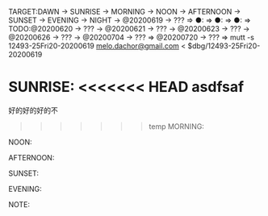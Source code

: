 TARGET:DAWN → SUNRISE → MORNING → NOON → AFTERNOON → SUNSET → EVENING → NIGHT → @20200619 → ??? ⇒ 
●: ⇒ 
●: ⇒ 
●: ⇒ 
TODO:@20200620 → ??? → @20200621 → ??? → @20200623 → ??? → @20200626 → ??? → @20200704 → ??? ⇒ @20200720 → ??? ⇒ 
mutt -s 12493-25Fri20-20200619 melo.dachor@gmail.com < $dbg/12493-25Fri20-20200619

SUNRISE:
<<<<<<< HEAD
asdfsaf
=======
好的好的好的不
>>>>>>> temp
MORNING:

NOON:

AFTERNOON:

SUNSET:

EVENING:

NOTE:
